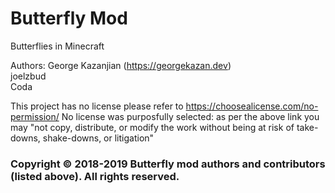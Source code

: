 # Butterfly Mod
Butterflies in Minecraft

Authors: 
George Kazanjian (https://georgekazan.dev)  
joelzbud  
Coda  


This project has no license please refer to https://choosealicense.com/no-permission/
No license was purposfully selected: as per the above link you may "not copy, distribute, or modify the work without being at risk of take-downs, shake-downs, or litigation"
### Copyright &copy; 2018-2019 Butterfly mod authors and contributors (listed above). All rights reserved.
